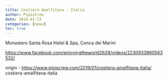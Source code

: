 ```yaml
---
title: Costiera Amalfitana - Italia
author: PipisCrew
date: 2019-01-23
categories: [news]
toc: true
---
```


Monastero Santa Rosa Hotel & Spa, Conca dei Marini

https://www.facebook.com/enjoyingtheworld2628/videos/2230933960563532/

origin - https://www.pipiscrew.com/2019/01/costiera-amalfitana-italia/ costiera-amalfitana-italia